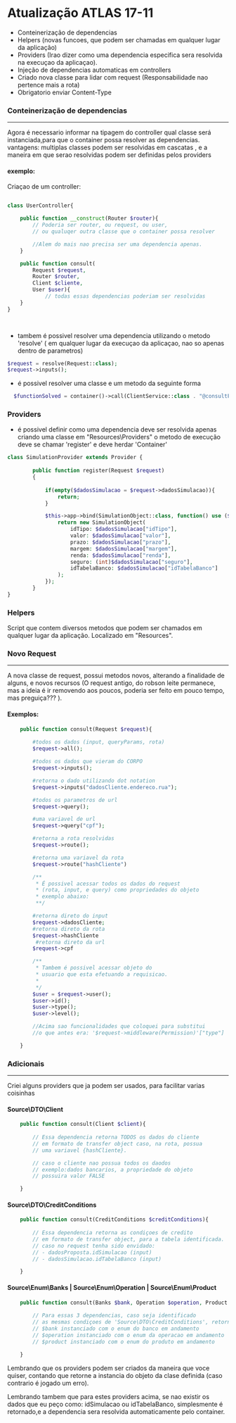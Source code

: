# Atualização ATLAS 17-11

- Conteinerização de dependencias
- Helpers (novas funcoes, que podem ser chamadas em qualquer lugar da aplicação)
- Providers (Irao dizer como uma dependencia especifica sera resolvida na execuçao da aplicaçao).
- Injeção de dependencias automaticas em controllers
- Criado nova classe para lidar com request (Responsabilidade nao pertence mais a rota)
- Obrigatorio enviar Content-Type


### Conteinerização de dependencias
---
Agora é necessario informar na tipagem do controller qual classe será instanciada,para que o container possa resolver as dependencias.
vantagens: multiplas classes podem ser resolvidas em cascatas , e a maneira em que serao resolvidas podem ser definidas pelos providers 

#### exemplo:
Criaçao de um controller:

```php 

class UserController{

    public function __construct(Router $router){
        // Poderia ser router, ou request, ou user,
        // ou qualuqer outra classe que o container possa resolver

        //Alem do mais nao precisa ser uma dependencia apenas.
    }

    public function consult(
        Request $request,
        Router $router, 
        Client $cliente, 
        User $user){
            // todas essas dependencias poderiam ser resolvidas
    }
}

        
```



   - tambem é possivel resolver uma dependencia utilizando o metodo 'resolve' ( em qualquer lugar da execuçao da aplicaçao, nao so apenas dentro de parametros)
  
  ```php
  $request = resolve(Request::class);
  $request->inputs();

  ```
  - é possivel resolver uma classe e um metodo da seguinte forma
  
  ```php
    $functionSolved = container()->call(ClientService::class . "@consultFullData")
````
 ### Providers

 - é possivel definir como uma dependencia deve ser resolvida apenas criando uma classe em "Resources\Providers" o metodo de execução deve se chamar 'register' e deve herdar 'Container'

```php
class SimulationProvider extends Provider {
    
        public function register(Request $request)
        {
            
            if(empty($dadosSimulacao = $request->dadosSimulacao)){
                return;
            }

            $this->app->bind(SimulationObject::class, function() use ($dadosSimulacao){
                return new SimulationObject(
                    idTipo: $dadosSimulacao["idTipo"],
                    valor: $dadosSimulacao["valor"],
                    prazo: $dadosSimulacao["prazo"],
                    margem: $dadosSimulacao["margem"],
                    renda: $dadosSimulacao["renda"],
                    seguro: (int)$dadosSimulacao["seguro"],
                    idTabelaBanco: $dadosSimulacao["idTabelaBanco"]
                );
            });
        }
}

````

### Helpers

Script que contem diversos metodos que podem ser chamados em qualquer lugar da aplicação.
Localizado em "Resources".

### Novo Request
---

A nova classe de request, possui metodos novos, alterando a finalidade de alguns, e novos recursos
(O request antigo, do robson leite permanece, mas a ideia é ir removendo aos poucos, poderia ser feito em pouco tempo,  mas preguiça??? ).

#### Exemplos:

```php
    public function consult(Request $request){
        
        #todos os dados (input, queryParams, rota)
        $request->all();

        #todos os dados que vieram do CORPO
        $request->inputs();

        #retorna o dado utilizando dot notation
        $request->inputs("dadosCliente.endereco.rua");

        #todos os parametros de url
        $request->query();

        #uma variavel de url
        $request->query("cpf");

        #retorna a rota resolvidas
        $request->route();

        #retorna uma variavel da rota
        $request->route("hashCliente")

        /**
         * É possivel acessar todos os dados do request 
         * (rota, input, e query) como propriedades do objeto
         * exemplo abaixo:
         **/

        #retorna direto do input
        $request->dadosCliente;
        #retorna direto da rota
        $request->hashCliente
         #retorna direto da url
        $request->cpf

        /**
         * Tambem é possivel acessar objeto do
         * usuario que esta efetuando a requisicao.
         * 
         */
        $user = $request->user();
        $user->id();
        $user->type();
        $user->level();

        //Acima sao funcionalidades que coloquei para substitui 
        //o que antes era: '$request->middleware(Permission)'["type"]

    }

```

### Adicionais
---
Criei alguns providers que ja podem ser usados, para facilitar varias coisinhas

#### Source\DTO\Client
```php
    public function consult(Client $client){
        
        // Essa dependencia retorna TODOS os dados do cliente
        // em formato de transfer object caso, na rota, possua 
        // uma variavel {hashCliente}. 

        // caso o cliente nao possua todos os daodos 
        // exemplo:dados bancarios, a propriedade do objeto
        // possuira valor FALSE

    }
```
#### Source\DTO\CreditConditions
```php
    public function consult(CreditConditions $creditConditions){
        
        // Essa dependencia retorna as condiçoes de credito
        // em formato de transfer object, para a tabela identificada.
        // caso no request tenha sido envidado:
        // - dadosProposta.idSimulacao (input)
        // - dadosSimulacao.idTabelaBanco (input)

    }
```

#### Source\Enum\Banks | Source\Enum\Operation | Source\Enum\Product
```php
    public function consult(Banks $bank, Operation $operation, Product $product){
        
        // Para essas 3 dependencias, caso seja identificado 
        // as mesmas condiçoes de 'Source\DTO\CreditConditions', retornara:
        // $bank instanciado com o enum do banco em andamento
        // $operation instanciado com o enum da operacao em andamento
        // $product instanciado com o enum do produto em andamento

    }
```
Lembrando que os providers podem ser criados da maneira que voce quiser, contando que retorne a instancia do objeto da clase definida (caso contrario é jogado um erro).

Lembrando tambem que para estes providers acima, se nao existir os dados que eu peço como: idSimulacao ou idTabelaBanco, simplesmente é retornado,e a dependencia sera resolvida automaticamente pelo container.
